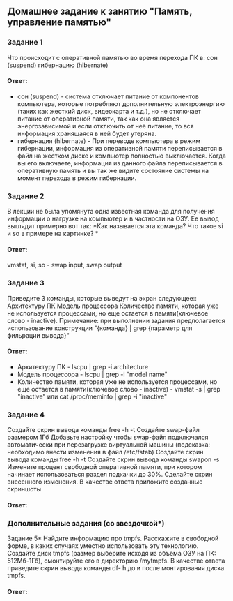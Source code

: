 ## Домашнее задание к занятию "Память, управление памятью"  

### Задание 1
Что происходит с оперативной памятью во время перехода ПК в:
сон (suspend)
гибернацию (hibernate)

#### Ответ:
- сон (suspend) - система отключает питание от компонентов компьютера, которые потребляют дополнительную электроэнергию (таких как жесткий диск, видеокарта и т.д.), но не отключает питание от оперативной памяти, так как она является энергозависимой и если отключить от неё питание, то вся информация хранящаяся в ней будет утеряна.
- гибернация (hibernate) - При переводе компьютера в режим гибернации, информация из оперативной памяти переписывается в файл на жестком диске и компьютер полностью выключается. Когда вы его включаете, информация из данного файла переписывается в оперативную память и вы так же видите состояние системы на момент перехода в режим гибернации. 

### Задание 2
В лекции не была упомянута одна известная команда для получения информации о нагрузке на компьютер и в частности на ОЗУ.
Ее вывод выглядит примерно вот так:
*Как называется эта команда? Что такое si и so в примере на картинке? *

#### Ответ:
vmstat, si, so - swap input, swap output

### Задание 3
Приведите 3 команды, которые выведут на экран следующее::
Архитектуру ПК
Модель процессора
Количество памяти, которая уже не используется процессами, но еще остается в памяти(ключевое слово - inactive).
Примечание: при выполнении задания предполагается использование конструкции "{команда} | grep {параметр для фильрации вывода}"

#### Ответ:
- Архитектуру ПК - lscpu | grep -i architecture
- Модель процессора - lscpu | grep -i "model name"
- Количество памяти, которая уже не используется процессами, но еще остается в памяти(ключевое слово - inactive) - vmstat -s | grep "inactive" или cat /proc/meminfo | grep -i "inactive"


### Задание 4
Создайте скрин вывода команды free -h -t
Создайте swap-файл размером 1Гб
Добавьте настройку чтобы swap-файл подключался автоматически при перезагрузке виртуальной машины (подсказка: необходимо внести изменения в файл /etc/fstab)
Создайте скрин вывода команды free -h -t
Создайте скрин вывода команды swapon -s
Измените процент свободной оперативной памяти, при котором начинает использоваться раздел подкачки до 30%. Сделайте скрин внесенного изменения.
В качестве ответа приложите созданные скриншоты

#### Ответ:


### Дополнительные задания (со звездочкой*)
Задание 5*
Найдите информацию про tmpfs.
Расскажите в свободной форме, в каких случаях уместно использовать эту технологию.
Создайте диск tmpfs (размер выберите исходя из объёма ОЗУ на ПК: 512Мб-1Гб), смонтируйте его в директорию /mytmpfs.
В качестве ответа приведите скрин вывода команды df- h до и после монтирования диска tmpfs. 

#### Ответ:

